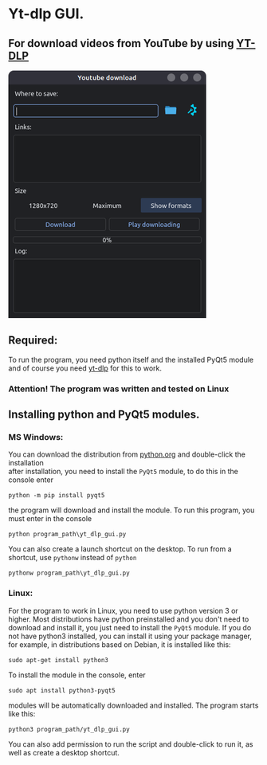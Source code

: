 # Yt-dlp GUI.
## For download videos from YouTube by using [YT-DLP](https://github.com/yt-dlp/yt-dlp)
![screenshot](https://github.com/GennadiyVick/yt-dlp-gui/blob/master/image.png)
## Required:
To run the program, you need python itself and the installed PyQt5 module and of course you need [yt-dlp](https://github.com/yt-dlp/yt-dlp) for this to work.

### Attention! The program was written and tested on Linux

## Installing python and PyQt5 modules.  

### MS Windows:
You can download the distribution from [python.org](https://www.python.org/downloads/) and double-click the installation  
after installation, you need to install the `PyQt5`  module, to do this in the console enter 
```console
python -m pip install pyqt5
```
the program will download and install the module.
To run this program, you must enter in the console
```console
python program_path\yt_dlp_gui.py
```
You can also create a launch shortcut on the desktop.
To run from a shortcut, use `pythonw` instead of `python`
```console
pythonw program_path\yt_dlp_gui.py
```

### Linux:
For the program to work in Linux, you need to use python version 3 or higher.
Most distributions have python preinstalled and you don't need to download and install it, 
you just need to install the `PyQt5` module.
If you do not have python3 installed, you can install it using your package manager, 
for example, in distributions based on Debian, it is installed like this:
```console
sudo apt-get install python3
```
To install the module in the console, enter
```console
sudo apt install python3-pyqt5
```

modules will be automatically downloaded and installed.
The program starts like this:
```console
python3 program_path/yt_dlp_gui.py
```
You can also add permission to run the script and double-click to run it, as well as create a desktop shortcut.



